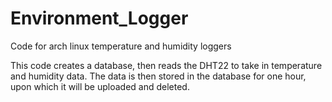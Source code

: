 # Environment_Logger
Code for arch linux temperature and humidity loggers

This code creates a database, then reads the DHT22 to take in temperature and humidity data.
The data is then stored in the database for one hour, upon which it will be uploaded and deleted.
